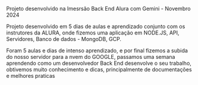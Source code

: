 Projeto desenvolvido na Imesrsão Back End Alura com Gemini - Novembro 2024

Projeto desenvolvido em 5 dias de aulas e aprendizado conjunto com os instrutores da ALURA,
onde fizemos uma aplicação em NODE.JS, API, Servidores, Banco de dados - MongoDB, GCP.

Foram 5 aulas e dias de intenso aprendizado, e por final fizemos a subida do nosso servidor para 
a nvem do GOOGLE, passamos uma semana aprendendo como um desenvolvedor Back End desenvolve o seu 
trabalho, obtivemos muito conhecimento e dicas, principalmente de documentações e melhores praticas
